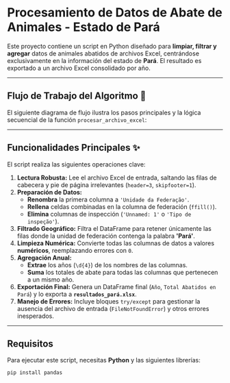 # Procesamiento de Datos de Abate de Animales - Estado de Pará

Este proyecto contiene un script en Python diseñado para **limpiar, filtrar y agregar** datos de animales abatidos de archivos Excel, centrándose exclusivamente en la información del estado de **Pará**. El resultado es exportado a un archivo Excel consolidado por año.

---

## Flujo de Trabajo del Algoritmo 🔄

El siguiente diagrama de flujo ilustra los pasos principales y la lógica secuencial de la función `procesar_archivo_excel`:



---

## Funcionalidades Principales ✨

El script realiza las siguientes operaciones clave:

1.  **Lectura Robusta:** Lee el archivo Excel de entrada, saltando las filas de cabecera y pie de página irrelevantes (`header=3`, `skipfooter=1`).
2.  **Preparación de Datos:**
    * **Renombra** la primera columna a `'Unidade da Federação'`.
    * **Rellena** celdas combinadas en la columna de federación (`ffill()`).
    * **Elimina** columnas de inspección (`'Unnamed: 1'` o `'Tipo de inspeção'`).
3.  **Filtrado Geográfico:** Filtra el DataFrame para retener únicamente las filas donde la unidad de federación contenga la palabra **'Pará'**.
4.  **Limpieza Numérica:** Convierte todas las columnas de datos a valores **numéricos**, reemplazando errores con `0`.
5.  **Agregación Anual:**
    * **Extrae** los años (`\d{4}`) de los nombres de las columnas.
    * **Suma** los totales de abate para todas las columnas que pertenecen a un mismo año.
6.  **Exportación Final:** Genera un DataFrame final (`Año`, `Total Abatidos en Pará`) y lo exporta a **`resultados_pará.xlsx`**.
7.  **Manejo de Errores:** Incluye bloques `try/except` para gestionar la ausencia del archivo de entrada (`FileNotFoundError`) y otros errores inesperados.

---

## Requisitos

Para ejecutar este script, necesitas **Python** y las siguientes librerías:

```bash
pip install pandas
